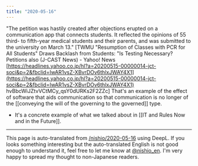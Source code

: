 ```yaml
---
title: "2020-05-16"
---
```


"The petition was hastily created after objections erupted on a communication app that connects students. It reflected the opinions of 55 third- to fifth-year medical students and their parents, and was submitted to the university on March 13."
[TWMU "Resumption of Classes with PCR for All Students" Draws Backlash from Students: "Is Testing Necessary? Petitions also (J-CAST News) - Yahoo! News [https://headlines.yahoo.co.jp/hl?a=20200515-00000014-jct-soci&p=2&fbclid=IwAR1vsZ-XBvrDOv6thlxJWAY4X1](https://headlines.yahoo.co.jp/hl?a=20200515-00000014-jct-soci&p=2&fbclid=IwAR1vsZ-XBvrDOv6thlxJWAY4X1) hvBbcWiJZtvVCtMCy_qsY0dURKs2F2ZZc]
That's an example of the effect of software that aids communication so that communication is no longer of the [[conveying the will of the governing to the governed]] type.

- It's a concrete example of what we talked about in [[IT and Rules Now and in the Future]].

---
This page is auto-translated from [/nishio/2020-05-16](https://scrapbox.io/nishio/2020-05-16) using DeepL. If you looks something interesting but the auto-translated English is not good enough to understand it, feel free to let me know at [@nishio_en](https://twitter.com/nishio_en). I'm very happy to spread my thought to non-Japanese readers.